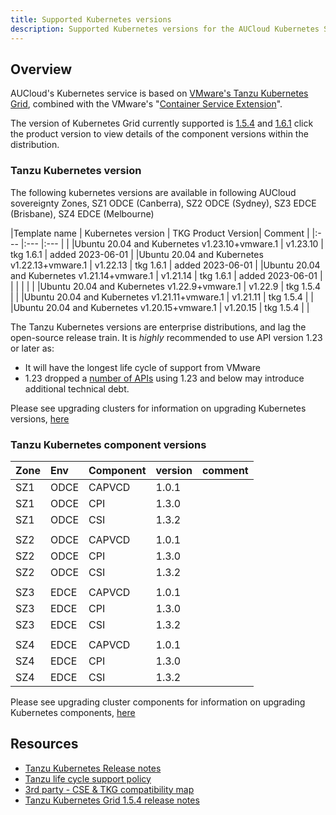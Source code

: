 ```yaml
---
title: Supported Kubernetes versions
description: Supported Kubernetes versions for the AUCloud Kubernetes Service
---
```

## Overview

AUCloud's Kubernetes service is based on  [VMware's Tanzu Kubernetes Grid](https://docs.vmware.com/en/VMware-Tanzu-Kubernetes-Grid/1.6/vmware-tanzu-kubernetes-grid-16/GUID-release-notes.html), combined with the VMware's "[Container Service Extension](https://docs.vmware.com/en/VMware-Cloud-Director-Container-Service-Extension/4.0.3/rn/vmware-cloud-director-container-service-extension-403-release-notes/index.html)".

The version of Kubernetes Grid currently supported is [1.5.4](https://docs.vmware.com/en/VMware-Tanzu-Kubernetes-Grid/1.5/vmware-tanzu-kubernetes-grid-15/GUID-release-notes.html) and [1.6.1](https://docs.vmware.com/en/VMware-Tanzu-Kubernetes-Grid/1.6/vmware-tanzu-kubernetes-grid-16/GUID-release-notes.html) click the product version to view details of the component versions within the distribution.

### Tanzu Kubernetes version

The following kubernetes versions are available in following AUCloud sovereignty Zones, SZ1 ODCE (Canberra), SZ2 ODCE (Sydney), SZ3 EDCE (Brisbane), SZ4 EDCE (Melbourne)  

|Template name                                 | Kubernetes version | TKG Product Version| Comment          |
|:---                                          |:---                |:---                |                  |
|Ubuntu 20.04 and Kubernetes v1.23.10+vmware.1 | v1.23.10           | tkg 1.6.1          | added 2023-06-01 |
|Ubuntu 20.04 and Kubernetes v1.22.13+vmware.1 | v1.22.13           | tkg 1.6.1          | added 2023-06-01 |
|Ubuntu 20.04 and Kubernetes v1.21.14+vmware.1 | v1.21.14           | tkg 1.6.1          | added 2023-06-01 |
|                                              |                    |                    |                  |
|Ubuntu 20.04 and Kubernetes v1.22.9+vmware.1  | v1.22.9            | tkg 1.5.4          |                  |
|Ubuntu 20.04 and Kubernetes v1.21.11+vmware.1 | v1.21.11           | tkg 1.5.4          |                  |
|Ubuntu 20.04 and Kubernetes v1.20.15+vmware.1 | v1.20.15           | tkg 1.5.4          |                  |

The Tanzu Kubernetes versions are enterprise distributions, and lag the open-source release train. It is *highly* recommended to use API version 1.23 or later as:

- It will have the longest life cycle of support from VMware  
- 1.23 dropped a [number of APIs](https://kubernetes.io/blog/2021/12/07/kubernetes-1-23-release-announcement/) using 1.23 and below may introduce additional technical debt.

Please see upgrading clusters for information on upgrading Kubernetes versions, [here](./upgrading_clusters_vcd_ui.md)

### Tanzu Kubernetes component versions

| Zone| Env  | Component| version | comment|
|:--- |:---  |:---      |:---     |:---    |
| SZ1 | ODCE | CAPVCD   | 1.0.1   |        |
| SZ1 | ODCE | CPI      | 1.3.0   |        |
| SZ1 | ODCE | CSI      | 1.3.2   |        |
|     |      |          |         |        |
| SZ2 | ODCE | CAPVCD   | 1.0.1   |        |
| SZ2 | ODCE | CPI      | 1.3.0   |        |
| SZ2 | ODCE | CSI      | 1.3.2   |        |
|     |      |          |         |        |
| SZ3 | EDCE | CAPVCD   | 1.0.1   |        |
| SZ3 | EDCE | CPI      | 1.3.0   |        |
| SZ3 | EDCE | CSI      | 1.3.2   |        |
|     |      |          |         |        |
| SZ4 | EDCE | CAPVCD   | 1.0.1   |        |
| SZ4 | EDCE | CPI      | 1.3.0   |        |
| SZ4 | EDCE | CSI      | 1.3.2   |        |

Please see upgrading cluster components for information on upgrading Kubernetes components, [here](./upgrading_component_versions.md)

## Resources

- [Tanzu Kubernetes Release notes](https://docs.vmware.com/en/VMware-Tanzu-Kubernetes-releases/services/rn/vmware-tanzu-kubernetes-releases-release-notes/index.html)
- [Tanzu life cycle support policy](https://tanzu.vmware.com/support/lifecycle_policy)
- [3rd party -  CSE & TKG compatibility map](https://www.funkycloudmedina.com/2023/03/cse-tkg-and-tkr-release-mapping-table/)
- [Tanzu Kubernetes Grid 1.5.4 release notes](https://docs.vmware.com/en/VMware-Tanzu-Kubernetes-Grid/1.5/vmware-tanzu-kubernetes-grid-15/GUID-release-notes.html)
